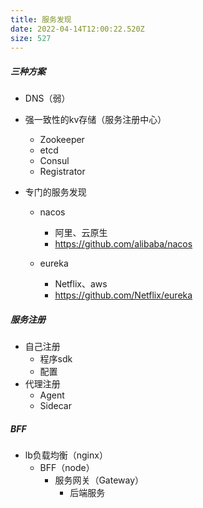```yaml
---
title: 服务发现
date: 2022-04-14T12:00:22.520Z
size: 527
---
```

##### 三种方案

- DNS（弱）
- 强一致性的kv存储（服务注册中心）
  - Zookeeper
  - etcd
  - Consul
  - Registrator

- 专门的服务发现

  - nacos

    - 阿里、云原生
    - https://github.com/alibaba/nacos

  - eureka

    - Netflix、aws
    - https://github.com/Netflix/eureka

    

##### 服务注册

- 自己注册
  - 程序sdk
  - 配置
- 代理注册
  - Agent
  - Sidecar



##### BFF

- lb负载均衡（nginx）
  - BFF（node）
    - 服务网关（Gateway）
      - 后端服务

